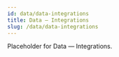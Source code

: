 ```yaml
---
id: data/data-integrations
title: Data — Integrations
slug: /data/data-integrations
---
```


Placeholder for Data — Integrations.
